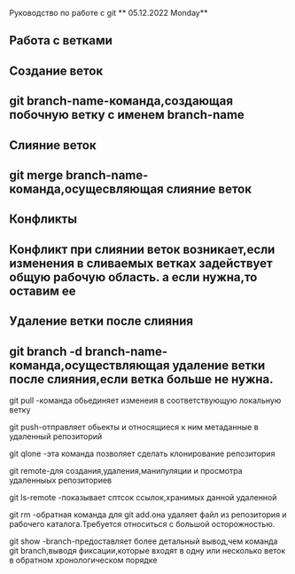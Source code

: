 Руководство по работе с git ** 05.12.2022 Monday**

## Работа с ветками

## Создание веток 

## git branch-name-команда,создающая побочную ветку с именем branch-name

## Слияние веток

## git merge branch-name-команда,осущесвляющая слияние веток 

## Конфликты

## Конфликт при слиянии веток возникает,если изменения в сливаемых ветках задействует общую рабочую область. а если нужна,то оставим ее

## Удаление ветки после слияния

## git branch -d branch-name-команда,осуществляющая удаление ветки после слияния,если ветка больше не нужна.

git pull -команда обьединяет изменеия в соответствующую локальную ветку

git push-отправляет обьекты и относящиеся к ним метаданные в удаленный репозиторий

git qlone -эта команда позволяет сделать клонирование репозитория

git remote-для создания,удаления,манипуляции и просмотра удаленныых  репозиториев

git ls-remote -показывает сптсок ссылок,хранимых данной удаленной

git rm -обратная команда для git add.она удаляет файл из репозитория и рабочего каталога.Требуется относиться с большой осторожностью.

git show -branch-предоставляет более детальный вывод,чем команда git branch,выводя фиксации,которые входят в одну или несколько веток в обратном хронологическом порядке
